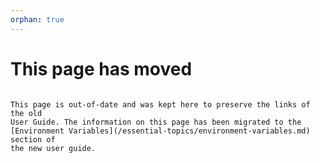 ```yaml
---
orphan: true
---
```


# This page has moved

```{attention}

This page is out-of-date and was kept here to preserve the links of the old
User Guide. The information on this page has been migrated to the
[Environment Variables](/essential-topics/environment-variables.md) section of
the new user guide.
```
